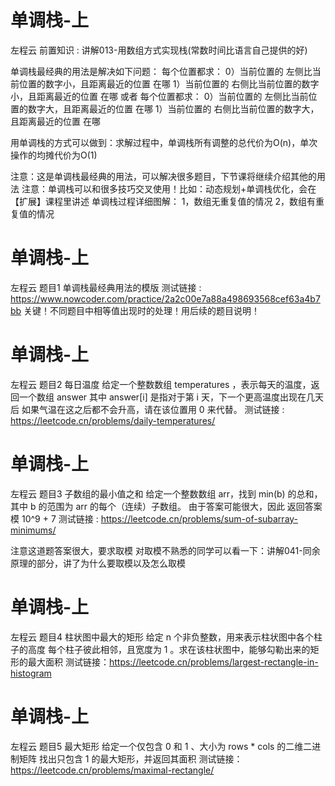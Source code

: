 <!-- Slide number: 1 -->
# 单调栈-上
左程云
前置知识 : 讲解013-用数组方式实现栈(常数时间比语言自己提供的好)

单调栈最经典的用法是解决如下问题：
每个位置都求：
0）当前位置的 左侧比当前位置的数字小，且距离最近的位置 在哪
1）当前位置的 右侧比当前位置的数字小，且距离最近的位置 在哪
或者
每个位置都求：
0）当前位置的 左侧比当前位置的数字大，且距离最近的位置 在哪
1）当前位置的 右侧比当前位置的数字大，且距离最近的位置 在哪

用单调栈的方式可以做到：求解过程中，单调栈所有调整的总代价为O(n)，单次操作的均摊代价为O(1)

注意：这是单调栈最经典的用法，可以解决很多题目，下节课将继续介绍其他的用法
注意：单调栈可以和很多技巧交叉使用！比如：动态规划+单调栈优化，会在【扩展】课程里讲述
单调栈过程详细图解：
1，数组无重复值的情况
2，数组有重复值的情况

<!-- Slide number: 2 -->
# 单调栈-上
左程云
题目1
单调栈最经典用法的模版
测试链接 : https://www.nowcoder.com/practice/2a2c00e7a88a498693568cef63a4b7bb
关键！不同题目中相等值出现时的处理！用后续的题目说明！

<!-- Slide number: 3 -->
# 单调栈-上
左程云
题目2
每日温度
给定一个整数数组 temperatures ，表示每天的温度，返回一个数组 answer
其中 answer[i] 是指对于第 i 天，下一个更高温度出现在几天后
如果气温在这之后都不会升高，请在该位置用 0 来代替。
测试链接 : https://leetcode.cn/problems/daily-temperatures/

<!-- Slide number: 4 -->
# 单调栈-上
左程云
题目3
子数组的最小值之和
给定一个整数数组 arr，找到 min(b) 的总和，其中 b 的范围为 arr 的每个（连续）子数组。
由于答案可能很大，因此 返回答案模 10^9 + 7
测试链接 : https://leetcode.cn/problems/sum-of-subarray-minimums/

注意这道题答案很大，要求取模
对取模不熟悉的同学可以看一下：讲解041-同余原理的部分，讲了为什么要取模以及怎么取模

<!-- Slide number: 5 -->
# 单调栈-上
左程云
题目4
柱状图中最大的矩形
给定 n 个非负整数，用来表示柱状图中各个柱子的高度
每个柱子彼此相邻，且宽度为 1 。求在该柱状图中，能够勾勒出来的矩形的最大面积
测试链接：https://leetcode.cn/problems/largest-rectangle-in-histogram

<!-- Slide number: 6 -->
# 单调栈-上
左程云
题目5
最大矩形
给定一个仅包含 0 和 1 、大小为 rows * cols 的二维二进制矩阵
找出只包含 1 的最大矩形，并返回其面积
测试链接：https://leetcode.cn/problems/maximal-rectangle/